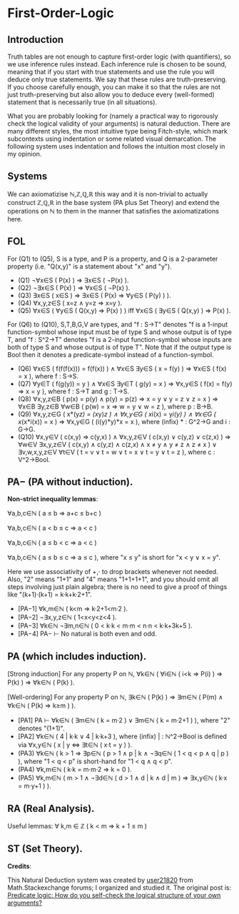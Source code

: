 # First-Order-Logic

## Introduction

Truth tables are not enough to capture first-order logic (with quantifiers), so we use inference rules instead. Each inference rule is chosen to be sound, meaning that if you start with true statements and use the rule you will deduce only true statements. We say that these rules are truth-preserving. If you choose carefully enough, you can make it so that the rules are not just truth-preserving but also allow you to deduce every (well-formed) statement that is necessarily true (in all situations).

What you are probably looking for (namely a practical way to rigorously check the logical validity of your arguments) is natural deduction. There are many different styles, the most intuitive type being Fitch-style, which mark subcontexts using indentation or some related visual demarcation. The following system uses indentation and follows the intuition most closely in my opinion. 

## Systems

We can axiomatizise ℕ,ℤ,ℚ,ℝ this way and it is non-trivial to actually construct ℤ,ℚ,ℝ in the base system (PA plus Set Theory) and extend the operations on ℕ to them in the manner that satisfies the axiomatizations here.

## FOL

For (Q1) to (Q5), S is a type, and P is a property, and Q is a 2-parameter property (i.e. "Q(x,y)" is a statement about "x" and "y").
- (Q1) ¬∀x∈S ( P(x) ) ⇒ ∃x∈S ( ¬P(x) ). 
- (Q2) ¬∃x∈S ( P(x) ) ⇒ ∀x∈S ( ¬P(x) ). 
- (Q3) ∃x∈S ( x∈S ) ⇒ ∃x∈S ( P(x) ⇒ ∀y∈S ( P(y) ) ). 
- (Q4) ∀x,y,z∈S ( x=z ∧ y=z ⇒ x=y ). 
- (Q5) ∀x∈S ( ∀y∈S ( Q(x,y) ⇒ P(x) ) ) iff ∀x∈S ( ∃y∈S ( Q(x,y) ) ⇒ P(x) ).

For (Q6) to (Q10), S,T,B,G,V are types, and "f : S→T" denotes "f is a 1-input function-symbol whose input must be of type S and whose output is of type T, and "f : S^2→T" denotes "f is a 2-input function-symbol whose inputs are both of type S and whose output is of type T". Note that if the output type is Bool then it denotes a predicate-symbol instead of a function-symbol.
- (Q6) ∀x∈S ( f(f(f(x))) = f(f(x)) ) ∧ ∀x∈S ∃y∈S ( x = f(y) ) ⇒ ∀x∈S ( f(x) = x ), where f : S→S. 
- (Q7) ∀y∈T ( f(g(y)) = y ) ∧ ∀x∈S ∃y∈T ( g(y) = x ) ⇒ ∀x,y∈S ( f(x) = f(y) ⇒ x = y ), where f : S→T and g : T→S. 
- (Q8) ∀x,y,z∈B ( p(x) = p(y) ∧ p(y) = p(z) ⇒ x = y ∨ y = z ∨ z = x ) ⇒ ∀x∈B ∃y,z∈B ∀w∈B ( p(w) = x ⇒ w = y ∨ w = z ), where p : B→B.
- (Q9) ∀x,y,z∈G ( x*(y*z) = (x*y)*z ) ∧ ∀x,y∈G ( x*i(x) = y*i(y) ) ∧ ∀x∈G ( x*(x*i(x)) = x ) ⇒ ∀x,y∈G ( (i(y)*y)*x = x ), where (infix) * : G^2→G and i : G→G. 
- (Q10) ∀x,y∈V ( c(x,y) ⇒ c(y,x) ) ∧ ∀x,y,z∈V ( c(x,y) ∨ c(y,z) ∨ c(z,x) ) ⇒ ∀w∈V ∃x,y,z∈V ( c(x,y) ∧ c(y,z) ∧ c(z,x) ∧ x ≠ y ∧ y ≠ z ∧ z ≠ x ) ∨ ∃v,w,x,y,z∈V ∀t∈V ( t = v ∨ t = w ∨ t = x ∨ t = y ∨ t = z ), where c : V^2→Bool.

## PA− (PA without induction). 

**Non-strict inequality lemmas**:

∀a,b,c∈ℕ ( a ≤ b ⇒ a+c ≤ b+c )

∀a,b,c∈ℕ ( a < b ≤ c ⇒ a < c ) 

∀a,b,c∈ℕ ( a ≤ b < c ⇒ a < c ) 

∀a,b,c∈ℕ ( a ≤ b ≤ c ⇒ a ≤ c ), where "x ≤ y" is short for "x < y ∨ x = y".

Here we use associativity of +,· to drop brackets whenever not needed. Also, "2" means "1+1" and "4" means "1+1+1+1", and you should omit all steps involving just plain algebra; there is no need to give a proof of things like "(k+1)·(k+1) = k·k+k·2+1".

- [PA−1] ∀k,m∈ℕ ( k<m ⇒ k·2+1<m·2 ). 
- [PA−2] ¬∃x,y,z∈ℕ ( 1<x<y<z<4 ). 
- [PA−3] ∀k∈ℕ ¬∃m,n∈ℕ ( 0 < k·k < m·m < n·n < k·k+3k+5 ). 
- [PA−4] PA− ⊢ No natural is both even and odd.

## PA (which includes induction).

[Strong induction] For any property P on ℕ, ∀k∈ℕ ( ∀i∈ℕ ( i<k ⇒ P(i) ) ⇒ P(k) ) ⇒ ∀k∈ℕ ( P(k) ).

[Well-ordering] For any property P on ℕ, ∃k∈ℕ ( P(k) ) ⇒ ∃m∈ℕ ( P(m) ∧ ∀k∈ℕ ( P(k) ⇒ k≥m ) ).

- [PA1] PA ⊢ ∀k∈ℕ ( ∃m∈ℕ ( k = m·2 ) ∨ ∃m∈ℕ ( k = m·2+1 ) ), where "2" denotes "(1+1)". 
- [PA2] ∀k∈ℕ ( 4 | k·k ∨ 4 | k·k+3 ), where (infix) | : ℕ^2→Bool is defined via ∀x,y∈ℕ ( x | y ⇔ ∃t∈ℕ ( x·t = y ) ). 
- (PA3) ∀k∈ℕ ( k > 1 ⇒ ∃p∈ℕ ( p > 1 ∧ p | k ∧ ¬∃q∈ℕ ( 1 < q < p ∧ q | p ) ), where "1 < q < p" is short-hand for "1 < q ∧ q < p". 
- (PA4) ∀k,m∈ℕ ( k·k = m·m·2 ⇒ k = 0 ). 
- (PA5) ∀k,m∈ℕ ( m > 1 ∧ ¬∃d∈ℕ ( d > 1 ∧ d | k ∧ d | m ) ⇒ ∃x,y∈ℕ ( k·x = m·y+1 ) ).

## RA (Real Analysis).

Useful lemmas:
∀ k,m ∈ ℤ ( k < m ⇒ k + 1 ≤ m )

## ST (Set Theory).

**Credits**:

This Natural Deduction system was created by [user21820](https://math.stackexchange.com/users/21820/user21820) from Math.Stackexchange forums; I organized and studied it. The original post is: [Predicate logic: How do you self-check the logical structure of your own arguments?](https://math.stackexchange.com/a/1684204/560067)
